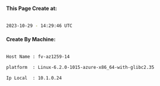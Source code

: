 
   
#### This Page Create at:

```bash

2023-10-29 - 14:29:46 UTC

```

#### Create By Machine:

```bash

Host Name : fv-az1259-14

platform  : Linux-6.2.0-1015-azure-x86_64-with-glibc2.35

Ip Local  : 10.1.0.24

```

